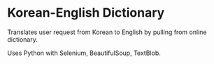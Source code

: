 # Korean-English Dictionary
Translates user request from Korean to English by pulling from online dictionary.

Uses Python with Selenium, BeautifulSoup, TextBlob.

